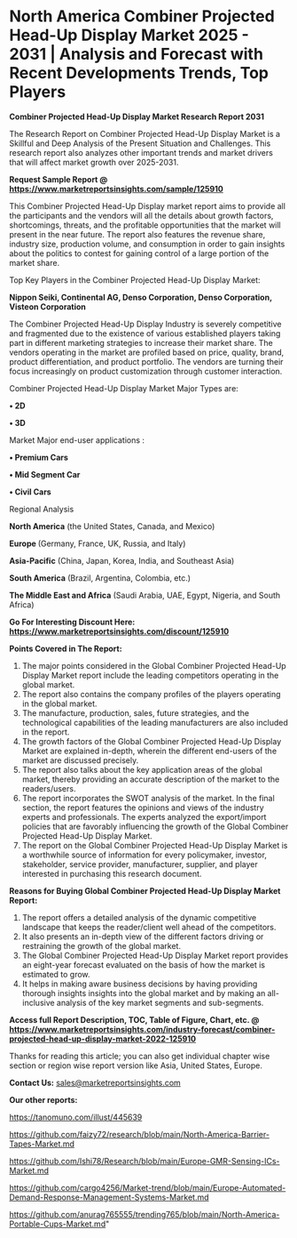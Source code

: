 # North America Combiner Projected Head-Up Display Market 2025 - 2031 | Analysis and Forecast with Recent Developments Trends, Top Players

<strong>Combiner Projected Head-Up Display Market Research Report 2031</strong>

The Research Report on Combiner Projected Head-Up Display Market is a Skillful and Deep Analysis of the Present Situation and Challenges. This research report also analyzes other important trends and market drivers that will affect market growth over 2025-2031.

<strong>Request Sample Report @ <a href=https://www.marketreportsinsights.com/sample/125910>https://www.marketreportsinsights.com/sample/125910</a></strong>

This Combiner Projected Head-Up Display market report aims to provide all the participants and the vendors will all the details about growth factors, shortcomings, threats, and the profitable opportunities that the market will present in the near future. The report also features the revenue share, industry size, production volume, and consumption in order to gain insights about the politics to contest for gaining control of a large portion of the market share.

Top Key Players in the Combiner Projected Head-Up Display Market:

<strong>Nippon Seiki, Continental AG, Denso Corporation, Denso Corporation, Visteon Corporation</strong>

The Combiner Projected Head-Up Display Industry is severely competitive and fragmented due to the existence of various established players taking part in different marketing strategies to increase their market share. The vendors operating in the market are profiled based on price, quality, brand, product differentiation, and product portfolio. The vendors are turning their focus increasingly on product customization through customer interaction.

Combiner Projected Head-Up Display Market Major Types are:

<strong>• 2D

• 3D</strong>

Market Major end-user applications :

<strong>• Premium Cars

• Mid Segment Car

• Civil Cars</strong>

Regional Analysis

</u><strong><b>North America</b></strong> (the United States, Canada, and Mexico)

<strong><b>Europe </b></strong>(Germany, France, UK, Russia, and Italy)

<strong><b>Asia-Pacific</b></strong> (China, Japan, Korea, India, and Southeast Asia)

<strong><b>South America</b></strong> (Brazil, Argentina, Colombia, etc.)

<strong><b>The Middle East and Africa</b></strong> (Saudi Arabia, UAE, Egypt, Nigeria, and South Africa)

<strong>Go For Interesting Discount Here: <a href=https://www.marketreportsinsights.com/discount/125910>https://www.marketreportsinsights.com/discount/125910</a></strong>

<strong>Points Covered in The Report:</strong>
<ol>
  <li>The major points considered in the Global Combiner Projected Head-Up Display Market report include the leading competitors operating in the global market.</li>
  <li>The report also contains the company profiles of the players operating in the global market.</li>
  <li>The manufacture, production, sales, future strategies, and the technological capabilities of the leading manufacturers are also included in the report.</li>
  <li>The growth factors of the Global Combiner Projected Head-Up Display Market are explained in-depth, wherein the different end-users of the market are discussed precisely.</li>
  <li>The report also talks about the key application areas of the global market, thereby providing an accurate description of the market to the readers/users.</li>
  <li>The report incorporates the SWOT analysis of the market. In the final section, the report features the opinions and views of the industry experts and professionals. The experts analyzed the export/import policies that are favorably influencing the growth of the Global Combiner Projected Head-Up Display Market.</li>
  <li>The report on the Global Combiner Projected Head-Up Display Market is a worthwhile source of information for every policymaker, investor, stakeholder, service provider, manufacturer, supplier, and player interested in purchasing this research document.</li>
</ol>
<strong>Reasons for Buying Global Combiner Projected Head-Up Display Market Report:</strong>

<ol>
  <li>The report offers a detailed analysis of the dynamic competitive landscape that keeps the reader/client well ahead of the competitors.</li>
  <li>It also presents an in-depth view of the different factors driving or restraining the growth of the global market.</li>
  <li>The Global Combiner Projected Head-Up Display Market report provides an eight-year forecast evaluated on the basis of how the market is estimated to grow.</li>
  <li>It helps in making aware business decisions by having providing thorough insights insights into the global market and by making an all-inclusive analysis of the key market segments and sub-segments.</li>
</ol>
<strong>Access full Report Description, TOC, Table of Figure, Chart, etc. @ <a href=https://www.marketreportsinsights.com/industry-forecast/combiner-projected-head-up-display-market-2022-125910>https://www.marketreportsinsights.com/industry-forecast/combiner-projected-head-up-display-market-2022-125910</a></strong>


Thanks for reading this article; you can also get individual chapter wise section or region wise report version like Asia, United States, Europe.

<strong>Contact Us:</strong>
sales@marketreportsinsights.com

<strong>Our other reports:</strong>

<a href=https://tanomuno.com/illust/445639>https://tanomuno.com/illust/445639</a>

<a href=https://github.com/faizy72/research/blob/main/North-America-Barrier-Tapes-Market.md>https://github.com/faizy72/research/blob/main/North-America-Barrier-Tapes-Market.md</a>

<a href=https://github.com/Ishi78/Research/blob/main/Europe-GMR-Sensing-ICs-Market.md>https://github.com/Ishi78/Research/blob/main/Europe-GMR-Sensing-ICs-Market.md</a>

<a href=https://github.com/cargo4256/Market-trend/blob/main/Europe-Automated-Demand-Response-Management-Systems-Market.md>https://github.com/cargo4256/Market-trend/blob/main/Europe-Automated-Demand-Response-Management-Systems-Market.md</a>

<a href=https://github.com/anurag765555/trending765/blob/main/North-America-Portable-Cups-Market.md>https://github.com/anurag765555/trending765/blob/main/North-America-Portable-Cups-Market.md</a>"

